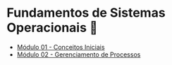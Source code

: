 # Fundamentos de Sistemas Operacionais 🧱


* [Módulo 01 - Conceitos Iniciais](modulo-1/)
* [Módulo 02 - Gerenciamento de Processos](modulo-2/)